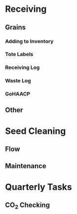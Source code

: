 # Receiving

## Grains 

### Adding to Inventory
### Tote Labels
### Receiving Log
### Waste Log
### GoHAACP

## Other

# Seed Cleaning

## Flow
## Maintenance

# Quarterly Tasks

## CO<sub>2</sub> Checking